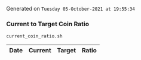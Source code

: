 Generated on `Tuesday 05-October-2021 at 19:55:34`

### Current to Target Coin Ratio
`current_coin_ratio.sh`

Date|Current|Target|Ratio
---|---|---|---

